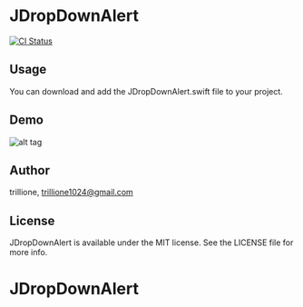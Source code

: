 # JDropDownAlert

[![CI Status](http://img.shields.io/travis/trillione/JDropDownAlert.svg?style=flat)](https://travis-ci.org/trillione/JDropDownAlert)

## Usage

You can download and add the JDropDownAlert.swift file to your project.

## Demo


![alt tag](https://cloud.githubusercontent.com/assets/14218787/14765788/a2535a14-0a2c-11e6-8b4f-3a531432bc3a.gif)


## Author

trillione, trillione1024@gmail.com

## License

JDropDownAlert is available under the MIT license. See the LICENSE file for more info.
# JDropDownAlert
